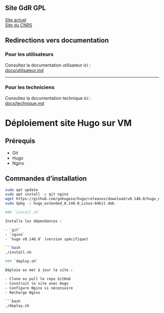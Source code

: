 ## Site GdR GPL <br>
[Site actuel](https://gdr-gpl.cnrs.fr/) <br>
[Site du CNRS](https://mygdr.hosted.lip6.fr/accueilGDR/7/10)

## Redirections vers documentation

### Pour les utilisateurs  
Consultez la documentation utilisateur ici :  
[docs/utilisateur.md](docs/utilisateur.md)

---

### Pour les techniciens  
Consultez la documentation technique ici :  
[docs/technique.md](docs/technique.md)


# Déploiement site Hugo sur VM

## Prérequis
- Git
- Hugo
- Nginx

## Commandes d’installation

```bash
sudo apt update
sudo apt install -y git nginx
wget https://github.com/gohugoio/hugo/releases/download/v0.148.0/hugo_extended_0.148.0_Linux-64bit.deb
sudo dpkg -i hugo_extended_0.148.0_Linux-64bit.deb

### `install.sh`

Installe les dépendances :

- `git`
- `nginx`
- `hugo v0.148.0` (version spécifique)

```bash
./install.sh

### `deploy.sh`

Déploie ou met à jour le site :

- Clone ou pull le repo GitHub
- Construit le site avec Hugo
- Configure Nginx si nécessaire
- Recharge Nginx

```bash
./deploy.sh